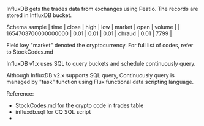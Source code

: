 InfluxDB gets the trades data from exchanges using Peatio. The records are stored in InfluxDB bucket.

Schema sample
| time                | close | high | low  | market | open | volume |
| 1654703700000000000 | 0.01  | 0.01 | 0.01 | chraud | 0.01 | 7799   |

Field key "market" denoted the cryptocurrency. For full list of codes, refer to StockCodes.md


InfluxDB v1.x uses SQL to query buckets and schedule continuously query. 

Although InfluxDB v2.x supports SQL query, Continuously query is managed by "task" function using Flux functional data scripting language.


<p>Reference:</p>
<ul>
    <li>StockCodes.md for the crypto code in trades table</li>
    <li>influxdb.sql for CQ SQL script</li>
    <li></li> 
</ul>